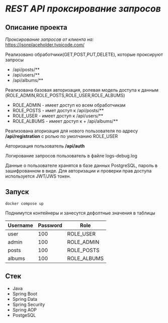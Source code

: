 
# ***REST API проксирование запросов***

## Описание проекта

*Проксирование запросов от клиента на:* https://jsonplaceholder.typicode.com/

Реализовано обработчики(GET,POST,PUT,DELETE), которые проксируют запросы
+ /api/posts/**
+ /api/users/**
+ /api/albums/**

Реализована базовая авторизация, ролевая модель доступа к данным (ROLE_ADMIN,ROLE_POSTS,ROLE_USER,ROLE_ALBUMS)
+ ROLE_ADMIN - имеет доступ ко всем обработчикам
+ ROLE_POSTS - имет доступ к /api/posts/**
+ ROLE_USER - имеет доступ к /api/users/**
+ ROLE_ALBUMS - имеет доступ к + /api/albums/**

Реализована аторизация для нового пользователя по адресу **/api/registration** c ролью по умолчанию ROLE_USER

Авторизация пользователь **/api/auth**


Логирование запросов пользователь в файле logs-debug.log

Данные о пользователе хранятся в базе данных PostgreSQL, пароль в зашифрованном в виде. 
Для авторизации и проверки прав доступа используется JWT/JWS токен.


## Запуск
```
docker compose up
```
Поднимутся контейнеры и занесутся дефолтные значения в таблицы

Username |Password | Role |
--- | --- | --- |
user | 100 | ROLE_USER |
 admin | 100 | ROLE_ADMIN | 
 posts | 100 | ROLE_POSTS |
 albums | 100 | ROLE_ALBUMS |

## Стек

+ Java
+ Spring Boot
+ Spring Data
+ Spring Security
+ Spring AOP
+ PostgeSQL

  


